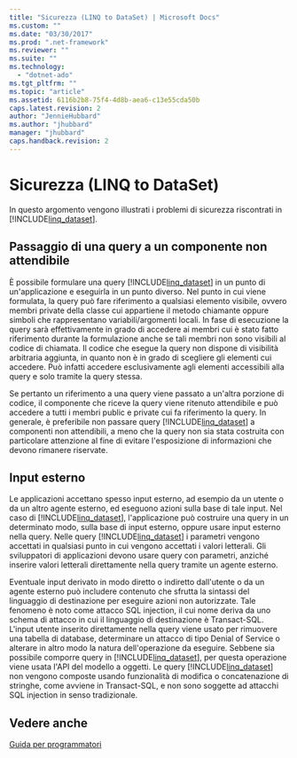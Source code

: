 ```yaml
---
title: "Sicurezza (LINQ to DataSet) | Microsoft Docs"
ms.custom: ""
ms.date: "03/30/2017"
ms.prod: ".net-framework"
ms.reviewer: ""
ms.suite: ""
ms.technology: 
  - "dotnet-ado"
ms.tgt_pltfrm: ""
ms.topic: "article"
ms.assetid: 6116b2b8-75f4-4d8b-aea6-c13e55cda50b
caps.latest.revision: 2
author: "JennieHubbard"
ms.author: "jhubbard"
manager: "jhubbard"
caps.handback.revision: 2
---
```

# Sicurezza (LINQ to DataSet)
In questo argomento vengono illustrati i problemi di sicurezza riscontrati in [!INCLUDE[linq_dataset](../../../../includes/linq-dataset-md.md)].  
  
## Passaggio di una query a un componente non attendibile  
 È possibile formulare una query [!INCLUDE[linq_dataset](../../../../includes/linq-dataset-md.md)] in un punto di un'applicazione e eseguirla in un punto diverso.  Nel punto in cui viene formulata, la query può fare riferimento a qualsiasi elemento visibile, ovvero membri private della classe cui appartiene il metodo chiamante oppure simboli che rappresentano variabili\/argomenti locali.  In fase di esecuzione la query sarà effettivamente in grado di accedere ai membri cui è stato fatto riferimento durante la formulazione anche se tali membri non sono visibili al codice di chiamata.  Il codice che esegue la query non dispone di visibilità arbitraria aggiunta, in quanto non è in grado di scegliere gli elementi cui accedere.  Può infatti accedere esclusivamente agli elementi accessibili alla query e solo tramite la query stessa.  
  
 Se pertanto un riferimento a una query viene passato a un'altra porzione di codice, il componente che riceve la query viene ritenuto attendibile e può accedere a tutti i membri public e private cui fa riferimento la query.  In generale, è preferibile non passare query [!INCLUDE[linq_dataset](../../../../includes/linq-dataset-md.md)] a componenti non attendibili, a meno che la query non sia stata costruita con particolare attenzione al fine di evitare l'esposizione di informazioni che devono rimanere riservate.  
  
## Input esterno  
 Le applicazioni accettano spesso input esterno, ad esempio da un utente o da un altro agente esterno, ed eseguono azioni sulla base di tale input.  Nel caso di [!INCLUDE[linq_dataset](../../../../includes/linq-dataset-md.md)], l'applicazione può costruire una query in un determinato modo, sulla base di input esterno, oppure usare input esterno nella query. Nelle query [!INCLUDE[linq_dataset](../../../../includes/linq-dataset-md.md)] i parametri vengono accettati in qualsiasi punto in cui vengono accettati i valori letterali.  Gli sviluppatori di applicazioni devono usare query con parametri, anziché inserire valori letterali direttamente nella query tramite un agente esterno.  
  
 Eventuale input derivato in modo diretto o indiretto dall'utente o da un agente esterno può includere contenuto che sfrutta la sintassi del linguaggio di destinazione per eseguire azioni non autorizzate.  Tale fenomeno è noto come attacco SQL injection, il cui nome deriva da uno schema di attacco in cui il linguaggio di destinazione è Transact\-SQL.  L'input utente inserito direttamente nella query viene usato per rimuovere una tabella di database, determinare un attacco di tipo Denial of Service o alterare in altro modo la natura dell'operazione da eseguire.  Sebbene sia possibile comporre query in [!INCLUDE[linq_dataset](../../../../includes/linq-dataset-md.md)], per questa operazione viene usata l'API del modello a oggetti. Le query [!INCLUDE[linq_dataset](../../../../includes/linq-dataset-md.md)] non vengono composte usando funzionalità di modifica o concatenazione di stringhe, come avviene in Transact\-SQL, e non sono soggette ad attacchi SQL injection in senso tradizionale.  
  
## Vedere anche  
 [Guida per programmatori](../../../../docs/framework/data/adonet/programming-guide-linq-to-dataset.md)